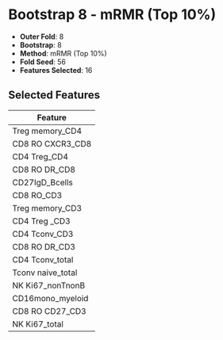 # Bootstrap 8 - mRMR (Top 10%)

- **Outer Fold**: 8
- **Bootstrap**: 8
- **Method**: mRMR (Top 10%)
- **Fold Seed**: 56
- **Features Selected**: 16

## Selected Features

| Feature |
|---------|
| Treg memory_CD4 |
| CD8 RO CXCR3_CD8 |
| CD4 Treg_CD4 |
| CD8 RO DR_CD8 |
| CD27IgD_Bcells |
| CD8 RO_CD3 |
| Treg memory_CD3 |
| CD4 Treg _CD3 |
| CD4 Tconv_CD3 |
| CD8 RO DR_CD3 |
| CD4 Tconv_total |
| Tconv naive_total |
| NK Ki67_nonTnonB |
| CD16mono_myeloid |
| CD8 RO CD27_CD3 |
| NK Ki67_total |
